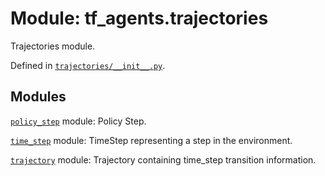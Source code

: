<div itemscope itemtype="http://developers.google.com/ReferenceObject">
<meta itemprop="name" content="tf_agents.trajectories" />
<meta itemprop="path" content="Stable" />
</div>

# Module: tf_agents.trajectories

Trajectories module.



Defined in [`trajectories/__init__.py`](https://github.com/tensorflow/agents/tree/master/tf_agents/trajectories/__init__.py).

<!-- Placeholder for "Used in" -->


## Modules

[`policy_step`](../tf_agents/trajectories/policy_step.md) module: Policy Step.

[`time_step`](../tf_agents/trajectories/time_step.md) module: TimeStep representing a step in the environment.

[`trajectory`](../tf_agents/trajectories/trajectory.md) module: Trajectory containing time_step transition information.


